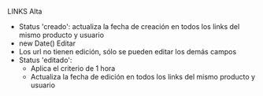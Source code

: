 LINKS
Alta
- Status 'creado': actualiza la fecha de creación en todos los links del mismo producto y usuario
- new Date()
Editar
- Los url no tienen edición, sólo se pueden editar los demás campos
- Status 'editado': 
	- Aplica el criterio de 1 hora
	- Actualiza la fecha de edición en todos los links del mismo producto y usuario
